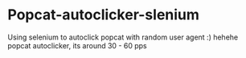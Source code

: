 # Popcat-autoclicker-slenium
Using selenium to autoclick popcat with random user agent :)
hehehe popcat autoclicker, its around 30 - 60 pps
